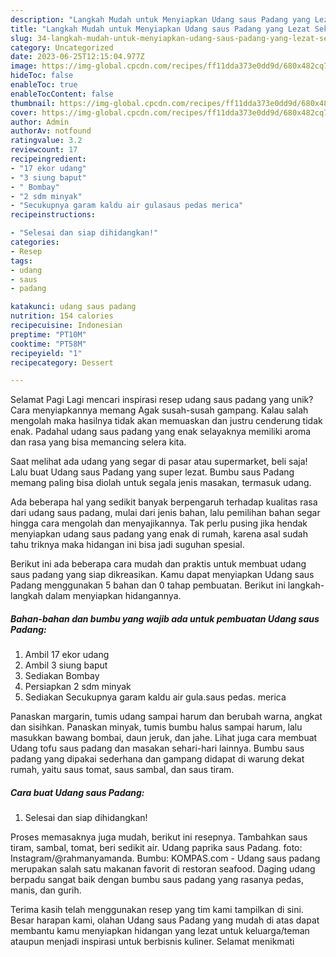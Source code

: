 ```yaml
---
description: "Langkah Mudah untuk Menyiapkan Udang saus Padang yang Lezat Sekali"
title: "Langkah Mudah untuk Menyiapkan Udang saus Padang yang Lezat Sekali"
slug: 34-langkah-mudah-untuk-menyiapkan-udang-saus-padang-yang-lezat-sekali
category: Uncategorized
date: 2023-06-25T12:15:04.977Z
image: https://img-global.cpcdn.com/recipes/ff11dda373e0dd9d/680x482cq70/udang-saus-padang-foto-resep-utama.jpg
hideToc: false
enableToc: true
enableTocContent: false
thumbnail: https://img-global.cpcdn.com/recipes/ff11dda373e0dd9d/680x482cq70/udang-saus-padang-foto-resep-utama.jpg
cover: https://img-global.cpcdn.com/recipes/ff11dda373e0dd9d/680x482cq70/udang-saus-padang-foto-resep-utama.jpg
author: Admin
authorAv: notfound
ratingvalue: 3.2
reviewcount: 17
recipeingredient:
- "17 ekor udang"
- "3 siung baput"
- " Bombay"
- "2 sdm minyak"
- "Secukupnya garam kaldu air gulasaus pedas merica"
recipeinstructions:

- "Selesai dan siap dihidangkan!"
categories:
- Resep
tags:
- udang
- saus
- padang

katakunci: udang saus padang 
nutrition: 154 calories
recipecuisine: Indonesian
preptime: "PT10M"
cooktime: "PT58M"
recipeyield: "1"
recipecategory: Dessert

---
```



Selamat Pagi Lagi mencari inspirasi resep udang saus padang yang unik? Cara menyiapkannya memang Agak susah-susah gampang. Kalau salah mengolah maka hasilnya tidak akan memuaskan dan justru cenderung tidak enak. Padahal udang saus padang yang enak selayaknya memiliki aroma dan rasa yang bisa memancing selera kita.


Saat melihat ada udang yang segar di pasar atau supermarket, beli saja! Lalu buat Udang saus Padang yang super lezat. Bumbu saus Padang memang paling bisa diolah untuk segala jenis masakan, termasuk udang.

Ada beberapa hal yang sedikit banyak berpengaruh terhadap kualitas rasa dari udang saus padang, mulai dari jenis bahan, lalu pemilihan bahan segar hingga cara mengolah dan menyajikannya. Tak perlu pusing jika hendak menyiapkan udang saus padang yang enak di rumah, karena asal sudah tahu triknya maka hidangan ini bisa jadi suguhan spesial.


Berikut ini ada beberapa cara mudah dan praktis untuk membuat udang saus padang yang siap dikreasikan. Kamu dapat menyiapkan Udang saus Padang menggunakan 5 bahan dan 0 tahap pembuatan. Berikut ini langkah-langkah dalam menyiapkan hidangannya.

<!--inarticleads1-->

##### Bahan-bahan dan bumbu yang wajib ada untuk pembuatan Udang saus Padang:

1. Ambil 17 ekor udang
1. Ambil 3 siung baput
1. Sediakan  Bombay
1. Persiapkan 2 sdm minyak
1. Sediakan Secukupnya garam kaldu air gula.saus pedas. merica


Panaskan margarin, tumis udang sampai harum dan berubah warna, angkat dan sisihkan. Panaskan minyak, tumis bumbu halus sampai harum, lalu masukkan bawang bombai, daun jeruk, dan jahe. Lihat juga cara membuat Udang tofu saus padang dan masakan sehari-hari lainnya. Bumbu saus padang yang dipakai sederhana dan gampang didapat di warung dekat rumah, yaitu saus tomat, saus sambal, dan saus tiram. 

<!--inarticleads2-->

##### Cara buat Udang saus Padang:


1. Selesai dan siap dihidangkan!

Proses memasaknya juga mudah, berikut ini resepnya. Tambahkan saus tiram, sambal, tomat, beri sedikit air. Udang paprika saus Padang. foto: Instagram/@rahmanyamanda. Bumbu: KOMPAS.com - Udang saus padang merupakan salah satu makanan favorit di restoran seafood. Daging udang berpadu sangat baik dengan bumbu saus padang yang rasanya pedas, manis, dan gurih. 

Terima kasih telah menggunakan resep yang tim kami tampilkan di sini. Besar harapan kami, olahan Udang saus Padang yang mudah di atas dapat membantu kamu menyiapkan hidangan yang lezat untuk keluarga/teman ataupun menjadi inspirasi untuk berbisnis kuliner. Selamat menikmati
